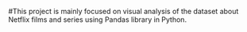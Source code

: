 #This project is mainly focused on visual analysis of the dataset about Netflix films and series using Pandas library in Python.
